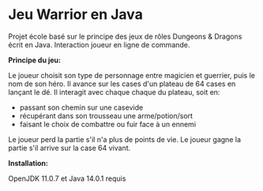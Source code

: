 # Jeu Warrior en Java

Projet école basé sur le principe des jeux de rôles Dungeons & Dragons écrit en Java. 
Interaction joueur en ligne de commande.


<strong>Principe du jeu:</strong>

Le joueur choisit son type de personnage entre magicien et guerrier, puis le nom de son héro.
Il avance sur les cases d'un plateau de 64 cases en lançant le dé. 
Il interagit avec chaque chaque du plateau, soit en:
 - passant son chemin sur une casevide
 - récupérant dans son trousseau une arme/potion/sort
 - faisant le choix de combattre ou fuir face à un ennemi
 
Le joueur perd la partie s'il n'a plus de points de vie.
Le joueur gagne la partie s'il arrive sur la case 64 vivant.



<strong>Installation:</strong>

OpenJDK 11.0.7 et 
Java 14.0.1 requis

